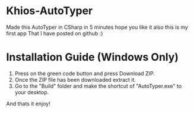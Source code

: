 # Khios-AutoTyper

Made this AutoTyper in CSharp in 5 minutes hope you like it also this is my first app
That I have posted on github :)

# Installation Guide (Windows Only)

1) Press on the green code button and press Download ZIP.
2) Once the ZIP file has been downloaded extract it.
3) Go to the "Build" folder and make the shortcut of "AutoTyper.exe" to your desktop.

And thats it enjoy!
